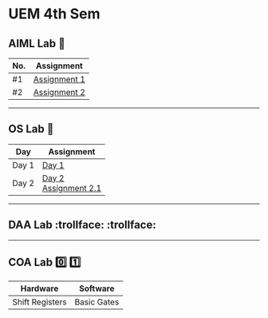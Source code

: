 # UEM 4th Sem

## AIML Lab :brain:

| No. | Assignment                            |
| --- | ------------------------------------- |
| #1  | [Assignment 1](./AIML/assignment1.pl) |
| #2  | [Assignment 2](./AIML/assignment2)    |

---

## OS Lab :penguin:

| Day   | Assignment                                                         |
| ----- | ------------------------------------------------------------------ |
| Day 1 | [Day 1](./OS/day1.md)                                              |
| Day 2 | [Day 2](./OS/day1.md) <br> [Assignment 2.1](./OS/assignment2.1.md) |

---

## DAA Lab :trollface: :trollface:

---

## COA Lab :zero: :one:

| Hardware        | Software    |
| --------------- | ----------- |
| Shift Registers | Basic Gates |

